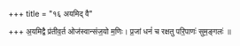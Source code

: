 +++
title = "१६ अयमिद् वै"

+++
अ॒यमिद्वै प्र॑तीव॒र्त ओज॑स्वान्संज॒यो म॒णिः। प्र॒जां धनं॑ च रक्षतु परि॒पाणः॑ सुम॒ङ्गलः॑ ॥